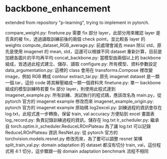 # backbone_enhancement
extended from repository "p-learning", trying to implement in pytorch.

compare_weight.py: finetune.py 需要 fix 部分 layer，此部分用來確認 layer 是否真的被 fix，透過讀取訓練前後的兩個 check point，並比較各 layer 的 weights
compute_dataset_RGB_average.py: 前處理會減去 mean 除以 std，原先是使用 imagenet 的 mean, std，這邊可以根據不同 dataset 重新計算，目前是加總各圖片的平均再平均
concat_backbone.py: 當模型由兩個以上的 backbone 組成，皆透過此程式建立、儲存、讀取
configure.py: 所有模型、資料參數設定
data_argumentation.py: 這裡的 class 會用在 transforms.Compose 裡改變 image，例如 RGB 轉成 contour
extract_tar.py: 原先 imagenet dataset 是一類一個.tar，這份 code 將其解壓縮成一類一個資料夾
finetune.py: 單一 backbone 組成的模型訓練時若要 fix 部分 layer，則使用此程式達到
imagenet_example.py: 所有訓練、測試執行的程式碼，應該改名為 main.py，從 pytorch 官方的 imagenet example 修改而來
imagenet_example_origin.py: pytorch 官方的 imagenet example 原始碼
log2excel.py: 訓練過程的資訊會存在 log.txt，此程式進一步轉換，保留 train, val accuracy 方便貼到 excel 畫圖表
log_record.py: 負責記錄訓練過程的資訊，儲存在 log.txt
lr_scheduler.py: 繼承自 torch.optim.lr_scheduler.ReduceLROnPlateau 為了讓 log.txt 可以記錄 ReduceLROnPlateau 資訊
ResNet.py: 從 pytorch 官方的 torchvision.models.resnet.py 修改而來，為了要可以調整 resnet 架構
split_train_val.py: domain adaptation 的 dataset 都沒有切分 train, val，這份程式用 4:1 切分，這步驟跟一般 domain adaptation benchmark 流程不相同